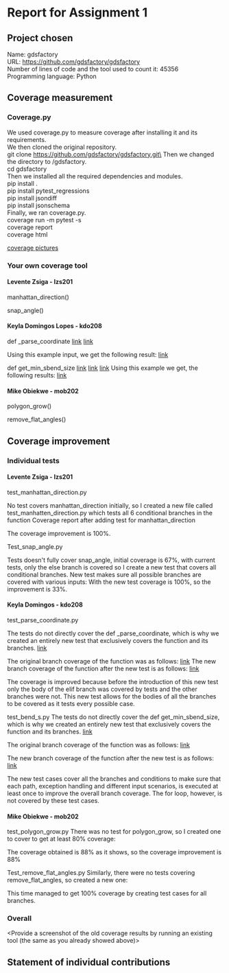 # Report for Assignment 1

## Project chosen

Name: gdsfactory\
URL: https://github.com/gdsfactory/gdsfactory \
Number of lines of code and the tool used to count it:  45356\
Programming language: Python

## Coverage measurement
### Coverage.py

We used coverage.py to measure coverage after installing it and its requirements.\
We then cloned the original repository.\
git clone https://github.com/gdsfactory/gdsfactory.git\
Then we changed the directory to /gdsfactory.\
cd gdsfactory\
Then we installed all the required dependencies and modules.\
pip install .\
pip install pytest_regressions\
pip install jsondiff\
pip install jsonschema\
Finally, we ran coverage.py.\
coverage run -m pytest -s\
coverage report\
coverage html

[coverage pictures](https://github.com/keylad/gdsfactory/tree/main/pictures/coverage)

### Your own coverage tool
#### Levente Zsiga - lzs201
manhattan_direction()

snap_angle()


#### Keyla Domingos Lopes - kdo208
def _parse_coordinate
[link](https://github.com/keylad/gdsfactory/blob/main/pictures/parse_coordinate/Screenshot%202024-06-27%20at%2017.20.24.png)
[link](https://github.com/keylad/gdsfactory/blob/main/pictures/parse_coordinate/Screenshot%202024-06-27%20at%2017.20.31.png)

Using this example input, we get the following result:
[link](https://github.com/keylad/gdsfactory/blob/main/pictures/parse_coordinate/Screenshot%202024-06-27%20at%2017.20.38.png)

def get_min_sbend_size
[link](https://github.com/keylad/gdsfactory/blob/main/pictures/get_min_bend_size/Screenshot%202024-06-27%20at%2017.20.50.png)
[link](https://github.com/keylad/gdsfactory/blob/main/pictures/get_min_bend_size/Screenshot%202024-06-27%20at%2017.20.58.png)
[link](https://github.com/keylad/gdsfactory/blob/main/pictures/get_min_bend_size/Screenshot%202024-06-27%20at%2017.21.04.png)
Using this example we get, the following results:
[link](https://github.com/keylad/gdsfactory/blob/main/pictures/get_min_bend_size/Screenshot%202024-06-27%20at%2017.21.11.png)

#### Mike Obiekwe - mob202

polygon_grow()

remove_flat_angles()


## Coverage improvement
### Individual tests

#### Levente Zsiga - lzs201

test_manhattan_direction.py

No test covers manhattan_direction initially, so I created a new file called test_manhatten_direction.py which tests all 6 conditional branches in the function
Coverage report after adding test for manhattan_direction

The coverage improvement is 100%.

Test_snap_angle.py

Tests doesn't fully cover snap_angle, initial coverage is 67%, with current tests, only the else branch is covered so I create a new test that covers all conditional branches. New test makes sure all possible branches are covered with various inputs:
With the new test coverage is 100%, so the improvement is 33%.



#### Keyla Domingos - kdo208

test_parse_coordinate.py

The tests do not directly cover the def _parse_coordinate, which is why we created an entirely new test that exclusively covers the function and its branches.
[link](https://github.com/keylad/gdsfactory/blob/main/pictures/parse_coordinate/test/Screenshot%202024-06-27%20at%2017.23.11.png)

The original branch coverage of the function was as follows:
[link](https://github.com/keylad/gdsfactory/tree/main/pictures/parse_coordinate/test/old%20coverage)
The new branch coverage of the function after the new test is as follows:
[link](https://github.com/keylad/gdsfactory/tree/main/pictures/new%20coverage)

The coverage is improved because before the introduction of this new test only the body of the elif branch was covered by tests and the other branches were not. This new test allows for the bodies of all the branches to be covered as it tests every possible case.


test_bend_s.py
The tests do not directly cover the def get_min_sbend_size, which is why we created an entirely new test that exclusively covers the function and its branches.
[link](https://github.com/keylad/gdsfactory/tree/main/pictures/get_min_bend_size/test)

The original branch coverage of the function was as follows:
[link](https://github.com/keylad/gdsfactory/tree/main/pictures/get_min_bend_size/old%20coverage)

The new branch coverage of the function after the new test is as follows:
[link](https://github.com/keylad/gdsfactory/tree/main/pictures/get_min_bend_size/new%20coverage)

The new test cases cover all the branches and conditions to make sure that each path, exception handling and different input scenarios, is executed at least once to improve the overall branch coverage. The for loop, however, is not covered by these test cases.



#### Mike Obiekwe - mob202
test_polygon_grow.py
There was no test for polygon_grow, so I created one to cover to get at least 80% coverage:

The coverage obtained is 88% as it shows, so the coverage improvement is 88%


Test_remove_flat_angles.py
Similarly, there were no tests covering remove_flat_angles, so created a new one:

This time managed to get 100% coverage by creating test cases for all branches.



### Overall

<Provide a screenshot of the old coverage results by running an existing tool (the same as you already showed above)>

<Provide a screenshot of the new coverage results by running the existing tool using all test modifications made by the group>

## Statement of individual contributions
